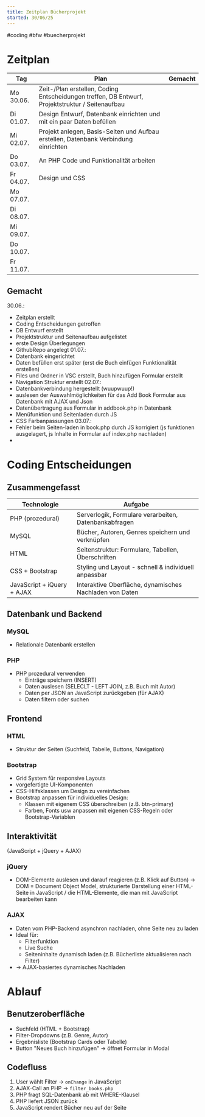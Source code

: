 ```yaml
---
title: Zeitplan Bücherprojekt
started: 30/06/25
---
```

#coding #bfw #buecherprojekt

# Zeitplan
| Tag       | Plan                                                                                            | Gemacht |
|-----------|-------------------------------------------------------------------------------------------------|---------|
| Mo 30.06. | Zeit-/Plan erstellen, Coding Entscheidungen treffen, DB Entwurf, Projektstruktur / Seitenaufbau |         |
| Di 01.07. | Design Entwurf, Datenbank einrichten und mit ein paar Daten befüllen                            |         |
| Mi 02.07. | Projekt anlegen, Basis-Seiten und Aufbau erstellen, Datenbank Verbindung einrichten             |         |
| Do 03.07. | An PHP Code und Funktionalität arbeiten                                                         |         |
| Fr 04.07. | Design und CSS                                                                                  |         |
| Mo 07.07. |                                                                                                 |         |
| Di 08.07. |                                                                                                 |         |
| Mi 09.07. |                                                                                                 |         |
| Do 10.07. |                                                                                                 |         |
| Fr 11.07. |                                                                                                 |         |

## Gemacht
30.06.: 
- Zeitplan erstellt
- Coding Entscheidungen getroffen
- DB Entwurf erstellt
- Projektstruktur und Seitenaufbau aufgelistet
- erste Design Überlegungen
- GithubRepo angelegt
01.07.:
- Datenbank eingerichtet
- Daten befüllen erst später (erst die Buch einfügen Funktionalität erstellen)
- Files und Ordner in VSC erstellt, Buch hinzufügen Formular erstellt
- Navigation Struktur erstellt
02.07.:
- Datenbankverbindung hergestellt (wuupwuup!)
- auslesen der Auswahlmöglichkeiten für das Add Book Formular aus Datenbank mit AJAX und Json
- Datenübertragung aus Formular in addbook.php in Datenbank
- Menüfunktion und Seitenladen durch JS 
- CSS Farbanpassungen
03.07.:
- Fehler beim Seiten-laden in book.php durch JS korrigiert (js funktionen ausgelagert, js Inhalte in Formular auf index.php nachladen)
- 


# Coding Entscheidungen
## Zusammengefasst

| Technologie                | Aufgabe                                                 |
|----------------------------|---------------------------------------------------------|
| PHP (prozedural)           | Serverlogik, Formulare verarbeiten, Datenbankabfragen   |
| MySQL                      | Bücher, Autoren, Genres speichern und verknüpfen        |
| HTML                       | Seitenstruktur: Formulare, Tabellen, Überschriften      |
| CSS + Bootstrap            | Styling und Layout - schnell & individuell anpassbar    |
| JavaScript + iQuery + AJAX | Interaktive Oberfläche, dynamisches Nachladen von Daten |


## Datenbank und Backend 

### MySQL 
- Relationale Datenbank erstellen

### PHP 
- PHP prozedural verwenden
    - Einträge speichern (INSERT)
    - Daten auslesen (SELECLT - LEFT JOIN, z.B. Buch mit Autor)
    - Daten per JSON an JavaScript zurückgeben (für AJAX)
    - Daten filtern oder suchen


## Frontend

### HTML
- Struktur der Seiten (Suchfeld, Tabelle, Buttons, Navigation)

### Bootstrap
- Grid System für responsive Layouts
- vorgefertigte UI-Komponenten
- CSS-Hilfsklassen um Design zu vereinfachen
- Bootstrap anpassen für individuelles Design:
    - Klassen mit eigenem CSS überschreiben (z.B. btn-primary)
    - Farben, Fonts usw anpassen mit eigenen CSS-Regeln oder Bootstrap-Variablen


## Interaktivität
(JavaScript + jQuery + AJAX)

### jQuery
- DOM-Elemente auslesen und darauf reagieren (z.B. Klick auf Button) 
→ DOM = Document Object Model, strukturierte Darstellung einer HTML-Seite in JavaScript / die HTML-Elemente, die man mit JavaScript bearbeiten kann

### AJAX
- Daten vom PHP-Backend asynchron nachladen, ohne Seite neu zu laden
- Ideal für:
    - Filterfunktion
    - Live Suche
    - Seiteninhalte dynamisch laden (z.B. Bücherliste aktualisieren nach Filter)
- → AJAX-basiertes dynamisches Nachladen


# Ablauf
## Benutzeroberfläche 
- Suchfeld (HTML + Bootstrap)
- Filter-Dropdowns (z.B. Genre, Autor)
- Ergebnisliste (Bootstrap Cards oder Tabelle)
- Button "Neues Buch hinzufügen" → öffnet Formular in Modal

## Codefluss
1. User wählt Filter → ``onChange`` in JavaScript
2. AJAX-Call an PHP → ``filter_books.php``
3. PHP fragt SQL-Datenbank ab mit WHERE-Klausel
4. PHP liefert JSON zurück
5. JavaScript rendert Bücher neu auf der Seite